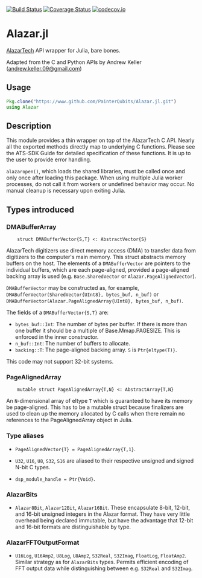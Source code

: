 [![Build Status](https://travis-ci.org/PainterQubits/Alazar.jl.svg?branch=master)](https://travis-ci.org/PainterQubits/Alazar.jl)
[![Coverage Status](https://coveralls.io/repos/PainterQubits/Alazar.jl/badge.svg?branch=master&service=github)](https://coveralls.io/github/PainterQubits/Alazar.jl?branch=master)
[![codecov.io](http://codecov.io/github/PainterQubits/Alazar.jl/coverage.svg?branch=master)](http://codecov.io/github/PainterQubits/Alazar.jl?branch=master)

# Alazar.jl

[AlazarTech](http://www.alazartech.com) API wrapper for Julia, bare bones.

Adapted from the C and Python APIs by Andrew Keller (andrew.keller.09@gmail.com)

## Usage

```jl
Pkg.clone("https://www.github.com/PainterQubits/Alazar.jl.git")
using Alazar
```

## Description

This module provides a thin wrapper on top of the AlazarTech C API. Nearly all the exported
methods directly map to underlying C functions. Please see the ATS-SDK Guide for detailed
specification of these functions. It is up to the user to provide error handling.

`alazaropen()`, which loads the shared libraries, must be called once and only once after
loading this package. When using multiple Julia worker processes, do not call it from
workers or undefined behavior may occur. No manual cleanup is necessary upon exiting Julia.

## Types introduced

### DMABufferArray

```
    struct DMABufferVector{S,T} <: AbstractVector{S}
```

AlazarTech digitizers use direct memory access (DMA) to transfer data from digitizers to
the computer's main memory. This struct abstracts memory buffers on the host. The elements
of a `DMABufferVector` are pointers to the individual buffers, which are each page-aligned,
provided a page-aligned backing array is used (e.g. `Base.SharedVector` or
`Alazar.PageAlignedVector`).

`DMABufferVector` may be constructed as, for example,
`DMABufferVector(SharedVector{UInt8}, bytes_buf, n_buf)` or
`DMABufferVector(Alazar.PageAlignedArray{UInt8}, bytes_buf, n_buf)`.

The fields of a `DMABufferVector{S,T}` are:
- `bytes_buf::Int`: The number of bytes per buffer. If there is more than one buffer it
  should be a multiple of Base.Mmap.PAGESIZE. This is enforced in the inner constructor.
- `n_buf::Int`: The number of buffers to allocate.
- `backing::T`: The page-aligned backing array. `S` is `Ptr{eltype(T)}`.

This code may not support 32-bit systems.

### PageAlignedArray

```
    mutable struct PageAlignedArray{T,N} <: AbstractArray{T,N}
```

An `N`-dimensional array of eltype `T` which is guaranteed to have its memory be
page-aligned. This has to be a mutable struct because finalizers are used to clean up the
memory allocated by C calls when there remain no references to the PageAlignedArray object
in Julia.

### Type aliases

- `PageAlignedVector{T} = PageAlignedArray{T,1}`.

- `U32`, `U16`, `U8`, `S32`, `S16` are aliased to their respective unsigned and signed
N-bit C types.

- `dsp_module_handle = Ptr{Void}`.

### AlazarBits

- `Alazar8Bit`, `Alazar12Bit`, `Alazar16Bit`. These encapsulate 8-bit, 12-bit, and 16-bit
  unsigned integers in the Alazar format. They have very little overhead being declared
  immutable, but have the advantage that 12-bit and 16-bit formats are distinguishable by
  type.

### AlazarFFTOutputFormat

- `U16Log`, `U16Amp2`, `U8Log`, `U8Amp2`, `S32Real`, `S32Imag`, `FloatLog`, `FloatAmp2`.
  Similar strategy as for `AlazarBits` types. Permits efficient encoding of FFT output data
  while distinguishing between e.g. `S32Real` and `S32Imag`.
